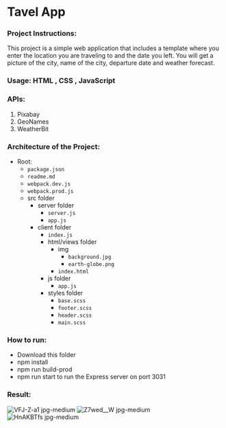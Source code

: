 # Tavel App

### Project Instructions:
This project is a simple web application that includes a template where you enter the location you are traveling to and the date you left. You will get a picture of the city, name of the city, departure date and weather forecast.

### Usage: HTML , CSS , JavaScript

### APIs:
1. Pixabay
2. GeoNames
3. WeatherBit

### Architecture of the Project:
- Root:
  - `package.json`
  - `readme.md`
  - `webpack.dev.js`
  - `webpack.prod.js`
  - src folder
    - server folder
      - `server.js` 
      - `app.js` 
    - client folder
      - `index.js`
      - html/views folder
        - img
          - `background.jpg`
          - `earth-globe.png`
        - `index.html`
      - js folder
        - `app.js` 
      - styles folder
        - `base.scss` 
        - `footer.scss` 
        - `header.scss` 
        - `main.scss`

### How to run:
 * Download this folder
 * npm install
 * npm run build-prod 
 * npm run start to run the Express server on port 3031
 
### Result:
![VFJ-Z-a1 jpg-medium](https://user-images.githubusercontent.com/67427643/124382261-24e10600-dccf-11eb-975d-932696fabfe4.jpeg)
![Z7wed__W jpg-medium](https://user-images.githubusercontent.com/67427643/124382264-2ad6e700-dccf-11eb-9b67-49297a3edaaf.jpeg)
![HnAKBTfs jpg-medium](https://user-images.githubusercontent.com/67427643/124382269-332f2200-dccf-11eb-8ad4-8981513779e3.jpeg)

